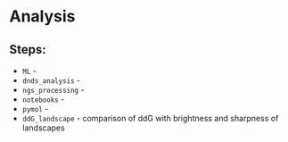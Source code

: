 # Analysis

## Steps:

* `ML` -   
* `dnds_analysis` -  
* `ngs_processing` -  
* `notebooks` - 
* `pymol` -  
* `ddG_landscape` -  comparison of ddG with brightness and sharpness of landscapes

